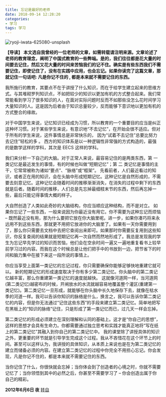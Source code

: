 ```yaml
---
title: 忘记是最好的老师
date: 2018-09-14 12:28:20
categories:
- 学习
tags: 学习
---
```



![ryoji-iwata-625080-unsplash](https://dinnawin.github.io/assets/images/viewfront/ryoji-iwata-625080-unsplash.jpg)

**【导读】 本文选自我曾经的一位老师的文章，如需转载请注明来源。文章论述了老师的教育理念，阐明了中国式教育的一些弊端。是的，我们往往都是花大量的时间要去记住，然后又花大量的时间来苦恼我们的记不住。确实是有些东西我们不需要记住，即使记住了，没有在实践中应用，也会忘记。如果你读完了这篇文章，那就记住一句话吧: 凡是你记不住的 , 都是本来就不需要记住的东西。**

我所施行的教育，其要点不在于讲授了什么知识，而在于给学生建立起来的思维方式。与其堆砌罗列知识点，不如把较少的知识以更加有机的方式整合起来。我们常常能看到学习了很多知识的人，在面对实际问题时反而不如那些没怎么花时间学习大量知识的人。这是因为后者由于知识总量较少，反而能够下意识地以更加有机的方式整合的缘故。

对于中国学生来说，记忆知识已经成为习惯，所以教育的一个重要目的应当是纠正这种坏习惯。对于某些学生来说，有意识地“不去记忆”，在开始会很不适应。但对于所有的学生来说，这件事情总是非常快乐的， 因为“试着不去记住”总要比努力去记住”轻松的多 。 西方的知识体系是以一种逻辑性非常强的方式构造的，最强的是数学这样的学科，其次是 EECS 这样的学科。

我们来分析一下自己的大脑。对于正常人来说，最容易记住的是两类东西，第 一 类记忆是最近发生的事情，有的时候也叫做“短期记忆”；第 二 类记忆是事情的主干，它常常被称为诸如“要点”、“脉络”或“框架”。 先看前者，人们最近看过的知识，或者正在用的知识，会在头脑中形成短期记忆。这种记忆是自然形成的，不需要去刻意记忆。这种记忆会随着时间的推移渐渐消失，在消失的过程中剩下的东西就是后者。随着时间的推移，人们总是先忘掉最细枝末节的东西，然后再忘掉一些，最后只能记得事情大概的样子。

大自然创造了人类如此奇妙的大脑结构，你应当顺应这种结构，而不是对立。 如果你忘记了一些东西，一般来说因为你最近没有用它。你不需要为这种忘记而烦恼 – 既然最近没有用，那为什么要把它放在你大脑里呢。进一步，如果你凑巧将来永远用不到这些东西，那就更不用把它放进你的大脑里了。如果有一天你需要用到了，那么你只需要去文档中去把它查阅出来即可。如果那时你需要反复用到这些知识，你反复查阅的结果就是短期记忆再一次自然而然地形成了。我总是发现我的学生为忘记早先学过的知识而苦恼，他们会在空余时间一遍又一遍地重复看书上较早前学习过的内容。而我在这个时候总是让他们把手中的书放到一边，把节省下的时间和脑力集中在接下来这一段所说的事情上。

你应当享受上面第一类记忆的忘记过程，你只需要确保你能够足够快地重建它就可以。 新的短期记忆的形成速度取决于你有多少第二类记忆。你头脑中的第二类记忆越丰富，那么你重建第一类记忆的速度就越快。 这就像河道网一样，当河道网(第二类记忆)越密布的时候，开闸放水的水流就越容易地覆盖整个灌区(重建第一类记忆)。第二类记忆一旦形成，就能够在你头脑中长久地保存下去，就像在枯水季的河道一样。我可以告诉你知识的脉络是什么，换言之，我可以告诉你第二类记忆的内容，但是你无法通过“记住这些东西”的手段来建立第二类记忆。简单地把写在黑板上的“知识的脉络”记住，只是形成了第一类记忆而已，过几天一样会忘掉。

第二类记忆的形成必须建立在深刻理解和认同的基础上。这才是“你自己的思想”，这样的思想才会具有生命力。你都需要通过独立思考和实践才能真正地将“写在纸上的第二类记忆”其融入到你自己的第二类记忆中。 我的课堂除了讲授具体的知识之外，更重要的环节就是引导学生完成这个过程。我从不吝惜花在这个环节上的时间。甚至可以这样认为，我讲授的具体知识，从本质上来说也是在为第二类记忆的建立而储备必须的内容。在建立第二类记忆的过程中你完全不用担心忘记。你会发现，凡是你记不住的，都是本来就不需要记住的东西。

当你记住了什么，你很快就会忘掉；当你体会到了创造者的心境之时，你就不需要记忆了；当你领悟到其中的必然之后，你甚至不需要学习了 – 你会创造出属于你自己的精彩。

**2012年6月6日 夜**  [转自](http://blog.konghy.cn/2015/05/07/forget-isbest-teacher/)
